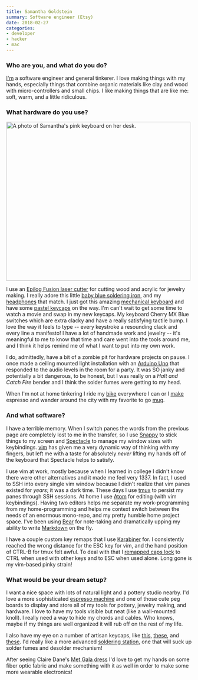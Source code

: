 ```yaml
---
title: Samantha Goldstein
summary: Software engineer (Etsy)
date: 2018-02-27
categories:
- developer
- hacker
- mac
---
```


### Who are you, and what do you do?

[I'm](http://samanthagoldste.in/ "Samantha's website.") a software engineer and general tinkerer. I love making things with my hands, especially things that combine organic materials like clay and wood with micro-controllers and small chips. I like making things that are like me: soft, warm, and a little ridiculous.

### What hardware do you use?

<img src="/images/interviews/samantha.goldstein/keyboard.jpg" width="500" height="430" alt="A photo of Samantha's pink keyboard on her desk." class="detail">

I use an [Epilog Fusion laser cutter][fusion-m2] for cutting wood and acrylic for jewelry making. I really adore this little [baby blue soldering iron][wesd51], and my [headphones][rp-htx7-a1] that match. I just got this amazing [mechanical keyboard][majestouch-ninja-2] and have some [pastel keycaps][paradise] on the way. I'm can't wait to get some time to watch a movie and swap in my new keycaps. My keyboard Cherry MX Blue switches which are extra clacky and have a really satisfying tactile bump. I love the way it feels to type -- every keystroke a resounding clack and every line a manifesto! I have a lot of handmade work and jewelry -- it's meaningful to me to know that time and care went into the tools around me, and I think it helps remind me of what I want to put into my own work.

I do, admittedly, have a bit of a zombie pit for hardware projects on pause. I once made a ceiling mounted light installation with an [Arduino Uno][arduino-uno] that responded to the audio levels in the room for a party. It was SO janky and potentially a bit dangerous, to be honest, but I was really on a _Halt and Catch Fire_ bender and I think the solder fumes were getting to my head.

When I'm not at home tinkering I ride my [bike][cortina] everywhere I can or I [make][ec155] espresso and wander around the city with my favorite to go [mug][keepcup-brew-cork].

### And what software?

I have a terrible memory. When I switch panes the words from the previous page are completely lost to me in the transfer, so I use [Snappy][snappy.2] to stick things to my screen and [Spectacle][] to manage my window sizes with keybindings. [vim][] has given me a very dynamic way of thinking with my fingers, but left me with a taste for absolutely _never_ lifting my hands off of the keyboard that Spectacle helps to satisfy.

I use vim at work, mostly because when I learned in college I didn't know there were other alternatives and it made me feel very 1337. In fact, I used to SSH into every single vim window because I didn't realize that vim panes existed for _years_; it was a dark time. These days I use [tmux][] to persist my panes through SSH sessions. At home I use [Atom][] for editing (with vim keybindings). Having two editors helps me separate my work-programming from my home-programming and helps me context switch between the needs of an enormous mono-repo, and my pretty humble home project space. I've been using [Bear][] for note-taking and dramatically upping my ability to write [Markdown][] on the fly.

I have a couple custom key remaps that I use [Karabiner][] for. I consistently reached the wrong distance for the ESC key for vim, and the hand position of CTRL-B for tmux felt awful. To deal with that I [remapped caps lock](https://pqrs.org/osx/karabiner/complex_modifications/#caps_lock "A guide for remapping keys with Karabiner.") to CTRL when used with other keys and to ESC when used alone. Long gone is my vim-based pinky strain!

### What would be your dream setup?

I want a nice space with lots of natural light and a pottery studio nearby. I'd love a more sophisticated [espresso machine][bes870xl] and one of those cute peg boards to display and store all of my tools for pottery, jewelry making, and hardware. I love to have my tools visible but neat (like a wall-mounted knoll). I really need a way to hide my chords and cables. Who knows, maybe if my things are well organized it will rub off on the rest of my life.

I also have my eye on a number of artisan keycaps, like [this][rainbow-ice], [these][marble-style-artisan], and [these][gmk-mondrian]. I'd really like a more advanced [soldering station][968a-plus], one that will suck up solder fumes and desolder mechanism!

After seeing Claire Dane's [Met Gala dress](https://www.vanityfair.com/style/2016/05/met-gala-2016-red-carpet "A Vanity Fair article about Claire Dane's glow-in-the-dark dress.") I'd love to get my hands on some fiber optic fabric and make something with it as well in order to make some more wearable electronics!

[968a-plus]: http://web.archive.org/web/20190508115215/https://www.amazon.com/exec/obidos/ASIN/B006FA481G/ "A hot air rework station."
[arduino-uno]: https://store.arduino.cc/products/arduino-uno-rev3/ "A microcontroller board."
[atom]: https://github.blog/2022-06-08-sunsetting-atom/ "A text editor based on web technology."
[bear]: https://bear.app/ "A note taking application for macOS."
[bes870xl]: http://web.archive.org/web/20230520174641/https://www.amazon.com/Breville-BES870XL-Barista-Express-Espresso/dp/B00CH9QWOU "An espresso machine."
[cortina]: http://web.archive.org/web/20210918164041/https://www.bianchiusa.com/bikes/city-sport/turismo/cortina/ "A bicycle."
[ec155]: https://www.amazon.com/DeLonghi-EC155-Espresso-Cappuccino-Maker/dp/B000F49XXG/ref=sr_1_13?s=kitchen&ie=UTF8&qid=1514874164&sr=1-13&keywords=espresso+maker "An espresso machine."
[fusion-m2]: http://web.archive.org/web/20220129073253/https://www.epiloglaser.com/laser-machines/fusion-laser-series.htm "A laser engraver."
[gmk-mondrian]: https://drop.com/talk/1409/gmk-mondrian-blank-set-for-ortholinears?mode=guest_open "Keycaps for a mechanical keyboard."
[karabiner]: https://karabiner-elements.pqrs.org/ "Mac software for remapping the keys of your laptop."
[keepcup-brew-cork]: https://au.keepcup.com/keepcup-series/tasting-notes-brew-cork-series/thyme.html?country=Australia# "A reusable coffee cup."
[majestouch-ninja-2]: https://www.diatec.co.jp/en/det.php?prod_c=763 "A mechanical keyboard."
[marble-style-artisan]: https://drop.com/buy/eve-sa-marble-style-artisan-keycaps-esc-backspace "Keycaps for a mechanical keyboard."
[markdown]: https://daringfireball.net/projects/markdown/ "An email-like format for marking up text."
[paradise]: https://drop.com/buy/tai-hao-paradise-pbt-keycap-set-massdrop-debut?mode=guest_open "Keycaps for a mechanical keyboard."
[rainbow-ice]: http://web.archive.org/web/20190506063634/https://www.etsy.com/listing/560033046/rainbow-ice-sa-r3-artisan-keycap-cherry "A keycap for a mechanical keyboard."
[rp-htx7-a1]: https://shop.panasonic.com/support-only/RP-HTX7.html?Quantity=1&dwvar_RP-HTX7_color=Blue "Over the ear headphones."
[snappy.2]: http://web.archive.org/web/20230317010605/http://snappy-app.com/ "A snapshot tool."
[spectacle]: https://www.spectacleapp.com/ "A Mac tool for moving and resizing windows."
[tmux]: https://sourceforge.net/projects/tmux.mirror/ "A terminal multiplexer, similar to screen."
[vim]: https://www.vim.org/ "A command-line text editor."
[wesd51]: http://web.archive.org/web/20230210100751/http://www.amazon.com/Weller-WESD51-Digital-Soldering-Station/dp/B000ARU9PO "A digital soldering station."
